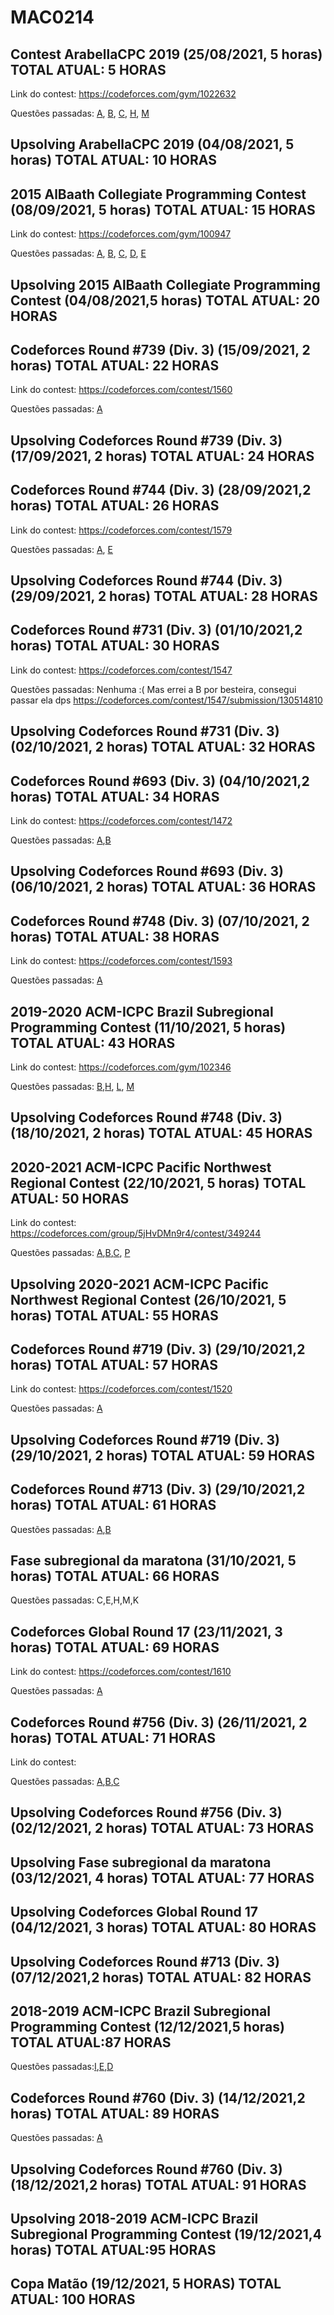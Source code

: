 # MAC0214

## Contest ArabellaCPC 2019 (25/08/2021, 5 horas) TOTAL ATUAL: 5 HORAS

Link do contest: https://codeforces.com/gym/1022632

Questões passadas: [A](https://codeforces.com/gym/102263/submission/127001857), [B](https://codeforces.com/gym/102263/submission/127002397), [C](https://codeforces.com/gym/102263/submission/127002397), [H](https://codeforces.com/gym/102263/submission/127410614), [M](https://codeforces.com/gym/102263/submission/127005951)

## Upsolving  ArabellaCPC 2019 (04/08/2021, 5 horas) TOTAL ATUAL: 10 HORAS

## 2015 AlBaath Collegiate Programming Contest (08/09/2021, 5 horas) TOTAL ATUAL: 15 HORAS

Link do contest: https://codeforces.com/gym/100947

Questões passadas: [A](https://codeforces.com/gym/100947/submission/128298222), [B](https://codeforces.com/gym/100947/submission/128296542), [C](https://codeforces.com/gym/100947/submission/128300265), [D](https://codeforces.com/gym/100947/submission/128298600), [E](https://codeforces.com/gym/100947/submission/128298084)

## Upsolving 2015 AlBaath Collegiate Programming Contest  (04/08/2021,5 horas) TOTAL ATUAL: 20 HORAS

## Codeforces Round #739 (Div. 3) (15/09/2021, 2 horas) TOTAL ATUAL: 22 HORAS

Link do contest: https://codeforces.com/contest/1560

Questões passadas: [A](https://codeforces.com/contest/1560/submission/128935517)

## Upsolving Codeforces Round #739 (Div. 3) (17/09/2021, 2 horas) TOTAL ATUAL: 24 HORAS

##  Codeforces Round #744 (Div. 3) (28/09/2021,2 horas) TOTAL ATUAL: 26 HORAS

Link do contest: https://codeforces.com/contest/1579

Questões passadas: [A](https://codeforces.com/contest/1579/submission/130110615), [E](https://codeforces.com/contest/1579/submission/130183510)

## Upsolving Codeforces Round #744 (Div. 3) (29/09/2021, 2 horas) TOTAL ATUAL: 28 HORAS


##  Codeforces Round #731 (Div. 3) (01/10/2021,2 horas) TOTAL ATUAL: 30 HORAS

Link do contest: https://codeforces.com/contest/1547

Questões passadas: Nenhuma :(  Mas errei a B por besteira, consegui passar ela dps https://codeforces.com/contest/1547/submission/130514810

## Upsolving Codeforces Round #731 (Div. 3) (02/10/2021, 2 horas) TOTAL ATUAL: 32 HORAS

##  Codeforces Round #693 (Div. 3) (04/10/2021,2 horas) TOTAL ATUAL: 34 HORAS

Link do contest: https://codeforces.com/contest/1472

Questões passadas: [A](https://codeforces.com/contest/1472/submission/130842003),[B](https://codeforces.com/contest/1472/submission/130842740)

## Upsolving Codeforces Round #693 (Div. 3) (06/10/2021, 2 horas) TOTAL ATUAL: 36 HORAS

## Codeforces Round #748 (Div. 3) (07/10/2021, 2 horas) TOTAL ATUAL: 38 HORAS

Link do contest: https://codeforces.com/contest/1593

Questões passadas: [A](https://codeforces.com/contest/1593/submission/131822039)

## 2019-2020 ACM-ICPC Brazil Subregional Programming Contest (11/10/2021, 5 horas) TOTAL ATUAL: 43 HORAS

Link do contest: https://codeforces.com/gym/102346

Questões passadas: [B](https://codeforces.com/gym/102346/submission/131581278),[H](https://codeforces.com/gym/102346/submission/131588091), [L](https://codeforces.com/gym/102346/submission/131594001), [M](https://codeforces.com/gym/102346/submission/131584416)

## Upsolving Codeforces Round #748 (Div. 3) (18/10/2021, 2 horas) TOTAL ATUAL: 45 HORAS

## 2020-2021 ACM-ICPC Pacific Northwest Regional Contest (22/10/2021, 5 horas) TOTAL ATUAL: 50 HORAS

Link do contest: https://codeforces.com/group/5jHvDMn9r4/contest/349244

Questões passadas: [A](https://codeforces.com/group/5jHvDMn9r4/contest/349244/submission/132725039),[B](https://codeforces.com/group/5jHvDMn9r4/contest/349244/submission/132728644),[C](https://codeforces.com/group/5jHvDMn9r4/contest/349244/submission/132736628),
[P](https://codeforces.com/group/5jHvDMn9r4/contest/349244/problem/P)

## Upsolving 2020-2021 ACM-ICPC Pacific Northwest Regional Contest (26/10/2021, 5 horas) TOTAL ATUAL: 55 HORAS

##  Codeforces Round #719 (Div. 3) (29/10/2021,2 horas) TOTAL ATUAL: 57 HORAS

Link do contest: https://codeforces.com/contest/1520

Questões passadas: [A](https://codeforces.com/contest/1520/submission/133405534)

## Upsolving Codeforces Round #719 (Div. 3) (29/10/2021, 2 horas) TOTAL ATUAL: 59 HORAS


## Codeforces Round #713 (Div. 3) (29/10/2021,2 horas) TOTAL ATUAL: 61 HORAS
Questões passadas: [A](https://codeforces.com/contest/1512/submission/133552486),[B](https://codeforces.com/contest/1512/submission/133554061)

## Fase subregional da maratona (31/10/2021, 5 horas) TOTAL ATUAL: 66 HORAS

Questões passadas: C,E,H,M,K

## Codeforces Global Round 17 (23/11/2021, 3 horas) TOTAL ATUAL: 69 HORAS

Link do contest: https://codeforces.com/contest/1610

Questões passadas: [A](https://codeforces.com/contest/1610)


## Codeforces Round #756 (Div. 3) (26/11/2021, 2 horas) TOTAL ATUAL: 71 HORAS

Link do contest:

Questões passadas: [A](https://codeforces.com/contest/1611/submission/136862691),[B](https://codeforces.com/contest/1611/submission/136900834),[C](https://codeforces.com/contest/1611/submission/136918461)

## Upsolving Codeforces Round #756 (Div. 3) (02/12/2021, 2 horas) TOTAL ATUAL: 73 HORAS
 
 
## Upsolving Fase subregional da maratona (03/12/2021, 4 horas) TOTAL ATUAL: 77 HORAS

## Upsolving Codeforces Global Round 17 (04/12/2021, 3 horas) TOTAL ATUAL: 80 HORAS

## Upsolving Codeforces Round #713 (Div. 3) (07/12/2021,2 horas) TOTAL ATUAL: 82 HORAS

## 2018-2019 ACM-ICPC Brazil Subregional Programming Contest (12/12/2021,5 horas) TOTAL ATUAL:87 HORAS
Questões passadas:[I](https://codeforces.com/gym/101908/submission/138935478),[E](https://codeforces.com/gym/101908/submission/138931350),[D](https://codeforces.com/gym/101908/submission/138930630)
## Codeforces Round #760 (Div. 3) (14/12/2021,2 horas) TOTAL ATUAL: 89 HORAS
Questões passadas: [A](https://codeforces.com/contest/1618/submission/139255038)

## Upsolving Codeforces Round #760 (Div. 3) (18/12/2021,2 horas) TOTAL ATUAL: 91 HORAS

## Upsolving 2018-2019 ACM-ICPC Brazil Subregional Programming Contest (19/12/2021,4 horas) TOTAL ATUAL:95 HORAS

## Copa Matão (19/12/2021, 5 HORAS) TOTAL ATUAL: 100 HORAS







